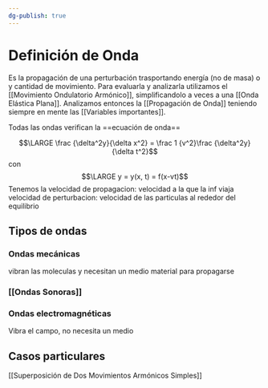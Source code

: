 ```yaml
---
dg-publish: true
---
```

# Definición de Onda
Es la propagación de una perturbación trasportando energía (no de masa) o y cantidad de movimiento. 
Para evaluarla y analizarla utilizamos el [[Movimiento Ondulatorio Armónico]], simplificandolo a veces a una [[Onda Elástica Plana]]. Analizamos entonces la [[Propagación de Onda]] teniendo siempre en mente las [[Variables importantes]]. 

Todas las ondas verifican la ==ecuación de onda==

$$\LARGE \frac {\delta^2y}{\delta x^2} = \frac 1 {v^2}\frac {\delta^2y}{\delta t^2}$$
con $$\LARGE y = y(x, t) = f(x-vt)$$
Tenemos la velocidad de propagacion: velocidad a la que la inf viaja
velocidad de perturbacion: velocidad de las particulas al rededor del equilibrio
## Tipos de ondas
### Ondas mecánicas
vibran las moleculas y necesitan un medio material para propagarse
### [[Ondas Sonoras]]

### Ondas electromagnéticas
Vibra el campo, no necesita un medio


## Casos particulares
[[Superposición de Dos Movimientos Armónicos Simples]]
